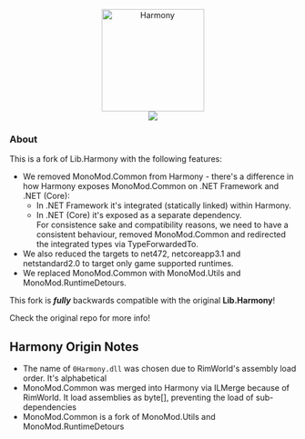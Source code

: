 <p align="center">
  <img src="https://raw.githubusercontent.com/pardeike/Harmony/master/HarmonyLogo.png" alt="Harmony" width="180" /><br>
  <a href="https://www.nuget.org/packages/Bannerlord.Lib.Harmony" alt="NuGet Bannerlord.Lib.Harmony">
    <img src="https://img.shields.io/nuget/v/Bannerlord.Lib.Harmony.svg?label=NuGet%20Bannerlord.Lib.Harmony&colorB=blue" />
  </a>
</p>

### About

This is a fork of Lib.Harmony with the following features:
* We removed MonoMod.Common from Harmony - there's a difference in how Harmony exposes MonoMod.Common on .NET Framework and .NET (Core):
  * In .NET Framework it's integrated (statically linked) within Harmony.  
  * In .NET (Core) it's exposed as a separate dependency.  
For consistence sake and compatibility reasons, we need to have a consistent behaviour, removed MonoMod.Common and redirected the integrated types via TypeForwardedTo.  
* We also reduced the targets to net472, netcoreapp3.1 and netstandard2.0 to target only game supported runtimes.  
* We replaced MonoMod.Common with MonoMod.Utils and MonoMod.RuntimeDetours.

This fork is _**fully**_ backwards compatible with the original **Lib.Harmony**!
  
Check the original repo for more info!

## Harmony Origin Notes
* The name of `0Harmony.dll` was chosen due to RimWorld's assembly load order. It's alphabetical
* MonoMod.Common was merged into Harmony via ILMerge because of RimWorld. It load assemblies as byte[], preventing the load of sub-dependencies
* MonoMod.Common is a fork of MonoMod.Utils and MonoMod.RuntimeDetours
